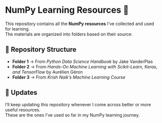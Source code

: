 # NumPy Learning Resources 📘

This repository contains all the **NumPy resources** I’ve collected and used for learning.  
The materials are organized into folders based on their source:

## 📂 Repository Structure
- **Folder 1** → From *Python Data Science Handbook* by Jake VanderPlas  
- **Folder 2** → From *Hands-On Machine Learning with Scikit-Learn, Keras, and TensorFlow* by Aurélien Géron  
- **Folder 3** → From *Krish Naik’s Machine Learning Course*  

## 🔄 Updates
I’ll keep updating this repository whenever I come across better or more useful resources.  
These are the ones I’ve used so far in my NumPy learning journey.